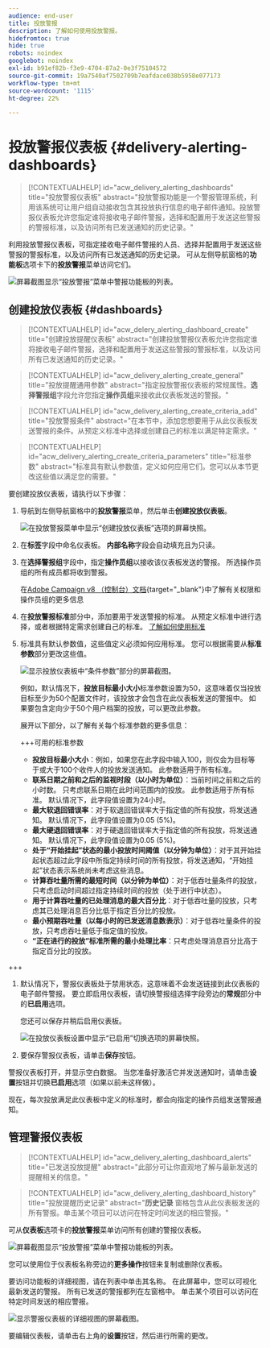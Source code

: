 ```yaml
---
audience: end-user
title: 投放警报
description: 了解如何使用投放警报。
hidefromtoc: true
hide: true
robots: noindex
googlebot: noindex
exl-id: b91ef82b-f3e9-4704-87a2-0e3f75104572
source-git-commit: 19a7540af7502709b7eafdace038b5958e077173
workflow-type: tm+mt
source-wordcount: '1115'
ht-degree: 22%

---
```


# 投放警报仪表板 {#delivery-alerting-dashboards}

>[!CONTEXTUALHELP]
>id="acw_delivery_alerting_dashboards"
>title="投放警报仪表板"
>abstract="投放警报功能是一个警报管理系统，利用该系统可让用户组自动接收包含其投放执行信息的电子邮件通知。投放警报仪表板允许您指定谁将接收电子邮件警报，选择和配置用于发送这些警报的警报标准，以及访问所有已发送通知的历史记录。"

利用投放警报仪表板，可指定接收电子邮件警报的人员、选择并配置用于发送这些警报的警报标准，以及访问所有已发送通知的历史记录。 可从左侧导航窗格的&#x200B;**功能板**&#x200B;选项卡下的&#x200B;**投放警报**&#x200B;菜单访问它们。

![屏幕截图显示“投放警报”菜单中警报功能板的列表。](assets/alerting-dashboard-list.png)

## 创建投放仪表板 {#dashboards}

>[!CONTEXTUALHELP]
>id="acw_delery_alerting_dashboard_create"
>title="创建投放提醒仪表板"
>abstract="创建投放警报仪表板允许您指定谁将接收电子邮件警报，选择和配置用于发送这些警报的警报标准，以及访问所有已发送通知的历史记录。"

>[!CONTEXTUALHELP]
>id="acw_delivery_alerting_create_general"
>title="投放提醒通用参数"
>abstract="指定投放警报仪表板的常规属性。**选择警报组**&#x200B;字段允许您指定&#x200B;**操作员组**&#x200B;来接收此仪表板发送的警报。"

>[!CONTEXTUALHELP]
>id="acw_delivery_alerting_create_criteria_add"
>title="投放警报条件"
>abstract="在本节中，添加您想要用于从此仪表板发送警报的条件。从预定义标准中选择或创建自己的标准以满足特定需求。"

>[!CONTEXTUALHELP]
>id="acw_delivery_alerting_create_criteria_parameters"
>title="标准参数"
>abstract="标准具有默认参数值，定义如何应用它们。您可以从本节更改这些值以满足您的需要。"

要创建投放仪表板，请执行以下步骤：

1. 导航到左侧导航窗格中的&#x200B;**投放警报**&#x200B;菜单，然后单击&#x200B;**创建投放仪表板**。

   ![在投放警报菜单中显示“创建投放仪表板”选项的屏幕快照。](assets/alerting-dashboard.png)

1. 在&#x200B;**标签**&#x200B;字段中命名仪表板。 **内部名称**&#x200B;字段会自动填充且为只读。

1. 在&#x200B;**选择警报组**&#x200B;字段中，指定&#x200B;**操作员组**&#x200B;以接收该仪表板发送的警报。 所选操作员组的所有成员都将收到警报。

   在[Adobe Campaign v8 （控制台）文档](https://experienceleague.adobe.com/zh-hans/docs/campaign/campaign-v8/admin/permissions/gs-permissions){target="_blank"}中了解有关权限和操作员组的更多信息

1. 在&#x200B;**投放警报标准**&#x200B;部分中，添加要用于发送警报的标准。 从预定义标准中进行选择，或者根据特定需求创建自己的标准。 [了解如何使用标准](../msg/delivery-alerting-criteria.md)

1. 标准具有默认参数值，这些值定义必须如何应用标准。 您可以根据需要从&#x200B;**标准参数**&#x200B;部分更改这些值。

   ![显示投放仪表板中“条件参数”部分的屏幕截图。](assets/alerting-criteria-parameters.png)

   例如，默认情况下，**投放目标最小大小**&#x200B;标准参数设置为50，这意味着仅当投放目标至少为50个配置文件时，该投放才会包含在此仪表板发送的警报中。 如果要包含定向少于50个用户档案的投放，可以更改此参数。

   展开以下部分，以了解有关每个标准参数的更多信息：

   +++可用的标准参数

   * **投放目标最小大小**：例如，如果您在此字段中输入100，则仅会为目标等于或大于100个收件人的投放发送通知。 此参数适用于所有标准。
   * **联系日期之前和之后的监视时段（以小时为单位）**：当前时间之前和之后的小时数。 只考虑联系日期在此时间范围内的投放。 此参数适用于所有标准。 默认情况下，此字段值设置为24小时。
   * **最大软退回错误率**：对于软退回错误率大于指定值的所有投放，将发送通知。 默认情况下，此字段值设置为0.05 (5%)。
   * **最大硬退回错误率**：对于硬退回错误率大于指定值的所有投放，将发送通知。 默认情况下，此字段值设置为0.05 (5%)。
   * **处于“开始挂起”状态的最小投放时间阈值（以分钟为单位）**：对于其开始挂起状态超过此字段中所指定持续时间的所有投放，将发送通知，“开始挂起”状态表示系统尚未考虑这些消息。
   * **计算吞吐量所需的最短时间（以分钟为单位）**：对于低吞吐量条件的投放，只考虑启动时间超过指定持续时间的投放（处于进行中状态）。
   * **用于计算吞吐量的已处理消息的最大百分比**：对于低吞吐量的投放，只考虑其已处理消息百分比低于指定百分比的投放。
   * **最小预期吞吐量（以每小时的已发送消息数表示）**：对于低吞吐量条件的投放，只考虑吞吐量低于指定值的投放。
   * **“正在进行的投放”标准所需的最小处理比率**：只考虑处理消息百分比高于指定百分比的投放。

+++

1. 默认情况下，警报仪表板处于禁用状态，这意味着不会发送链接到此仪表板的电子邮件警报。 要立即启用仪表板，请切换警报组选择字段旁边的&#x200B;**常规**&#x200B;部分中的&#x200B;**已启用**&#x200B;选项。

   您还可以保存并稍后启用仪表板。

   ![在投放仪表板设置中显示“已启用”切换选项的屏幕快照。](assets/alerting-dashboard-enable.png)

1. 要保存警报仪表板，请单击&#x200B;**保存**&#x200B;按钮。

警报仪表板打开，并显示空白数据。 当您准备好激活它并发送通知时，请单击&#x200B;**设置**&#x200B;按钮并切换&#x200B;**已启用**&#x200B;选项（如果以前未这样做）。

现在，每次投放满足此仪表板中定义的标准时，都会向指定的操作员组发送警报通知。

## 管理警报仪表板

>[!CONTEXTUALHELP]
>id="acw_delivery_alerting_dashboard_alerts"
>title="已发送投放提醒"
>abstract="此部分可让你直观地了解与最新发送的提醒相关的信息。"

>[!CONTEXTUALHELP]
>id="acw_delivery_alerting_dashboard_history"
>title="投放提醒历史记录"
>abstract="**历史记录** 窗格包含从此仪表板发送的所有警报。单击某个项目可以访问在特定时间发送的相应警报。"

可从&#x200B;**仪表板**&#x200B;选项卡的&#x200B;**投放警报**&#x200B;菜单访问所有创建的警报仪表板。

![屏幕截图显示“投放警报”菜单中警报功能板的列表。](assets/alerting-dashboard-list.png)

您可以使用位于仪表板名称旁边的&#x200B;**更多操作**&#x200B;按钮来复制或删除仪表板。

要访问功能板的详细视图，请在列表中单击其名称。 在此屏幕中，您可以可视化最新发送的警报。 所有已发送的警报都列在左窗格中。 单击某个项目可以访问在特定时间发送的相应警报。

![显示警报仪表板的详细视图的屏幕截图。](assets/alerting-dashboard-details.png)

要编辑仪表板，请单击右上角的&#x200B;**设置**&#x200B;按钮，然后进行所需的更改。